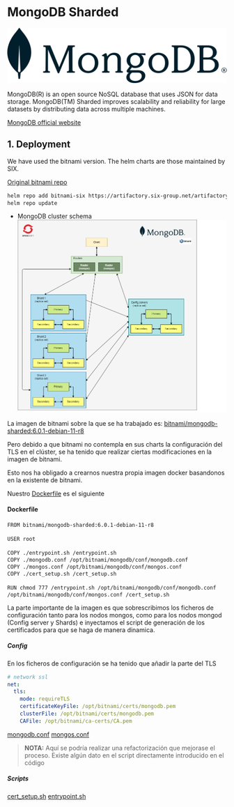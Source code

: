 # MongoDB Sharded

![MongoDB Logo](images/mongodb_logo.svg)

MongoDB(R) is an open source NoSQL database that uses JSON for data storage. MongoDB(TM) Sharded improves scalability and reliability for large datasets by distributing data across multiple machines.

[MongoDB official website](https://www.mongodb.com/)

## 1. Deployment
We have used the bitnami version. The helm charts are those maintained by SIX.

[Original bitnami repo](https://github.com/bitnami/charts/tree/master/bitnami/mongodb-sharded)

```sh
helm repo add bitnami-six https://artifactory.six-group.net/artifactory/ocp-helm-virtual/
helm repo update
```

- MongoDB cluster schema
![MongoDB Cluster Architecture](images/MongoDB_Cluster_After_migration.png)

La imagen de bitnami sobre la que se ha trabajado es: [bitnami/mongodb-sharded:6.0.1-debian-11-r8](https://hub.docker.com/layers/bitnami/mongodb-sharded/6.0.1-debian-11-r8/images/sha256-91188bf610914c0fce38d39a760f71e9c32d36a4f10866ce427524c34c1668a6?context=explore)

Pero debido a que bitnami no contempla en sus charts la configuración del TLS en el clúster, se ha tenido que realizar ciertas modificaciones en la imagen de bitnami.

Esto nos ha obligado a crearnos nuestra propia imagen docker basandonos en la existente de bitnami.

Nuestro [Dockerfile](./mongodb/docker-image/Dockerfile) es el siguiente

#### Dockerfile
```docker
FROM bitnami/mongodb-sharded:6.0.1-debian-11-r8

USER root

COPY ./entrypoint.sh /entrypoint.sh
COPY ./mongodb.conf /opt/bitnami/mongodb/conf/mongodb.conf
COPY ./mongos.conf /opt/bitnami/mongodb/conf/mongos.conf
COPY ./cert_setup.sh /cert_setup.sh

RUN chmod 777 /entrypoint.sh /opt/bitnami/mongodb/conf/mongodb.conf /opt/bitnami/mongodb/conf/mongos.conf /cert_setup.sh
```

La parte importante de la imagen es que sobrescribimos los ficheros de configuración tanto para los nodos mongos, como para los nodos mongod (Config server y Shards) e inyectamos el script de generación de los certificados para que se haga de manera dinamica. 

##### Config

En los ficheros de configuración se ha tenido que añadir la parte del TLS
```yml
# network ssl
net:
  tls:
    mode: requireTLS
    certificateKeyFile: /opt/bitnami/certs/mongodb.pem
    clusterFile: /opt/bitnami/certs/mongodb.pem
    CAFile: /opt/bitnami/ca-certs/CA.pem
```
[mongodb.conf](./mongodb/docker-image/mongodb.conf)
[mongos.conf](./mongodb/docker-image/mongos.conf)

>**NOTA:** Aquí se podría realizar una refactorización que mejorase el proceso. Existe algún dato en el script directamente introducido en el código

##### Scripts

[cert_setup.sh](./mongodb/docker-image/cert_setup.sh)
[entrypoint.sh](./mongodb/docker-image/entrypoint.sh)